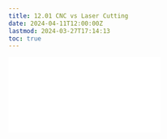 ```yaml
---
title: 12.01 CNC vs Laser Cutting
date: 2024-04-11T12:00:00Z
lastmod: 2024-03-27T17:14:13
toc: true
---
```


![Link to included file content](../../../../digital-fabrication/cnc/cnc-vs-laser-cutting.md)
